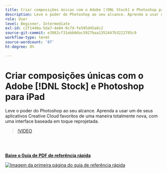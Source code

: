 ```yaml
---
title: Criar composições únicas com o Adobe [!DNL Stock] e Photoshop para iPad
description: Leve o poder do Photoshop ao seu alcance. Aprenda a usar um de seus aplicativos Creative Cloud favoritos de uma maneira totalmente nova, com uma interface baseada em toque reprojetada
role: User
level: Beginner, Intermediate
exl-id: c2f1440a-5da7-4e04-9c7d-fe595d45a8c2
source-git-commit: e3982cf31ebb0dac5927baa1352447b3222785c9
workflow-type: tm+mt
source-wordcount: '87'
ht-degree: 0%

---
```


# Criar composições únicas com o Adobe [!DNL Stock] e Photoshop para iPad

Leve o poder do Photoshop ao seu alcance. Aprenda a usar um de seus aplicativos Creative Cloud favoritos de uma maneira totalmente nova, com uma interface baseada em toque reprojetada.

>[!VIDEO](https://video.tv.adobe.com/v/331004?hidetitle=true)

<br> 

[**Baixe o Guia de PDF de referência rápida**](../quick-reference/GettoknowPhotoshopontheiPad.pdf)

[![Imagem da primeira página do guia de referência rápida](assets/GettoknowPhotoshopontheiPadPage1.png)](../quick-reference/GettoknowPhotoshopontheiPad.pdf)
